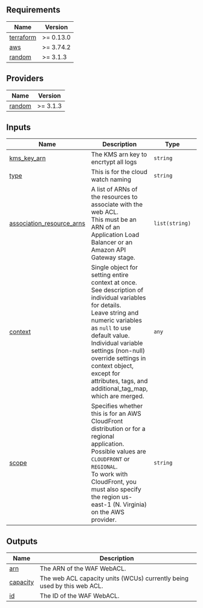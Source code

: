 <!-- BEGIN_TF_DOCS -->
## Requirements

| Name | Version |
|------|---------|
| <a name="requirement_terraform"></a> [terraform](#requirement\_terraform) | >= 0.13.0 |
| <a name="requirement_aws"></a> [aws](#requirement\_aws) | >= 3.74.2 |
| <a name="requirement_random"></a> [random](#requirement\_random) | >= 3.1.3 |

## Providers

| Name | Version |
|------|---------|
| <a name="provider_random"></a> [random](#provider\_random) | >= 3.1.3 |

## Inputs

| Name | Description | Type | Required |
|------|-------------|------|:--------:|
| <a name="input_kms_key_arn"></a> [kms\_key\_arn](#input\_kms\_key\_arn) | The KMS arn key to encrtypt all logs | `string` | yes |
| <a name="input_type"></a> [type](#input\_type) | This is for the cloud watch naming | `string` | yes |
| <a name="input_association_resource_arns"></a> [association\_resource\_arns](#input\_association\_resource\_arns) | A list of ARNs of the resources to associate with the web ACL.<br>This must be an ARN of an Application Load Balancer or an Amazon API Gateway stage. | `list(string)` | no |
| <a name="input_context"></a> [context](#input\_context) | Single object for setting entire context at once.<br>See description of individual variables for details.<br>Leave string and numeric variables as `null` to use default value.<br>Individual variable settings (non-null) override settings in context object,<br>except for attributes, tags, and additional\_tag\_map, which are merged. | `any` | no |
| <a name="input_scope"></a> [scope](#input\_scope) | Specifies whether this is for an AWS CloudFront distribution or for a regional application.<br>Possible values are `CLOUDFRONT` or `REGIONAL`.<br>To work with CloudFront, you must also specify the region us-east-1 (N. Virginia) on the AWS provider. | `string` | no |

## Outputs

| Name | Description |
|------|-------------|
| <a name="output_arn"></a> [arn](#output\_arn) | The ARN of the WAF WebACL. |
| <a name="output_capacity"></a> [capacity](#output\_capacity) | The web ACL capacity units (WCUs) currently being used by this web ACL. |
| <a name="output_id"></a> [id](#output\_id) | The ID of the WAF WebACL. |
<!-- END_TF_DOCS -->